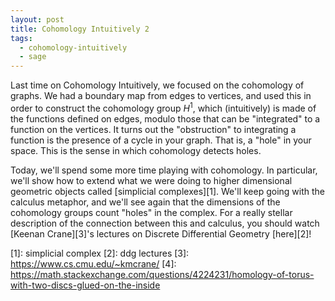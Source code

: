 ```yaml
---
layout: post
title: Cohomology Intuitively 2
tags:
  - cohomology-intuitively
  - sage
---
```


Last time on Cohomology Intuitively, we focused on the cohomology of 
graphs. We had a <span class="defn">boundary map</span> from edges to
vertices, and used this in order to construct the cohomology group
$H^1$, which (intuitively) is made of the functions defined on edges,
modulo those that can be "integrated" to a function on the vertices.
It turns out the "obstruction" to integrating a function is the presence
of a cycle in your graph. That is, a "hole" in your space. This is the 
sense in which cohomology detects holes.

Today, we'll spend some more time playing with cohomology. In particular,
we'll show how to extend what we were doing to higher dimensional geometric
objects called [simplicial complexes][1]. We'll keep going with the calculus
metaphor, and we'll see again that the dimensions of the cohomology groups
count "holes" in the complex. For a really stellar description of the 
connection between this and calculus, you should watch 
[Keenan Crane][3]'s lectures on Discrete Differential Geometry 
[here][2]!



<div class="linked_auto">
<script type="text/x-sage">
@interact
def _(Simplices = input_box([['a','w','x','y'], ['b', 'c', 'd'], ['b','c','e'], ['b','d','e'], ['c','d','e']], width=50), auto_update=False):

    S = SimplicialComplex(Simplices)

    S1 = S.graph()
    pos = S1.layout(dim=3)

    p = S1.plot3d(pos3d=pos)

    # loop over the 2-cells
    try:
      for (v1,v2,v3) in S.cells()[2]:
        p += polygon3d([pos[v1],pos[v2],pos[v3]], opacity=0.3)
    except KeyError:
      pass

    # loop over the 3-cells
    try:
      for (v1,v2,v3,v4) in S.cells()[3]:
        p += polygon3d([pos[v1],pos[v2],pos[v3],pos[v4]])
    except KeyError:
      pass

    show(p)
    
</script>
</div>

[1]: simplicial complex
[2]: ddg lectures
[3]: https://www.cs.cmu.edu/~kmcrane/
[4]: https://math.stackexchange.com/questions/4224231/homology-of-torus-with-two-discs-glued-on-the-inside
